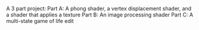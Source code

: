 A 3 part project:
Part A: A phong shader, a vertex displacement shader, and a shader that applies a texture
Part B: An image processing shader
Part C: A multi-state game of life edit

